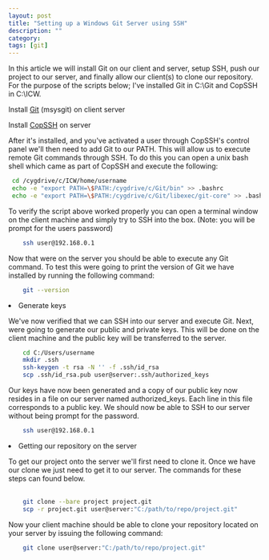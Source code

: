 ```yaml
---
layout: post
title: "Setting up a Windows Git Server using SSH"
description: ""
category: 
tags: [git]
---
```

In this article we will install Git on our client and server, setup SSH, push our project to our server, and finally allow our client(s) to clone our repository. For the purpose of the scripts below; I've installed Git in C:\Git and CopSSH in C:\ICW.

Install <a href="https://code.google.com/p/msysgit/downloads/list">Git</a> (msysgit) on client server

Install <a href="https://www.itefix.no/i2/copssh-get?quicktabs_6=1#quicktabs-6">CopSSH</a> on server

After it's installed, and you've activated a user through CopSSH's control panel we'll then need to add Git to our PATH. This will allow us to execute remote Git commands through SSH. To do this you can open a unix bash shell which came as part of CopSSH and execute the following:

```bash
 cd /cygdrive/c/ICW/home/username
 echo -e "export PATH=\$PATH:/cygdrive/c/Git/bin" >> .bashrc
 echo -e "export PATH=\$PATH:/cygdrive/c/Git/libexec/git-core" >> .bashrc
```

To verify the script above worked properly you can open a terminal window on the client machine and simply try to SSH into the box. (Note: you will be prompt for the users password)

```bash
	ssh user@192.168.0.1
```

Now that were on the server you should be able to execute any Git command. To test this were going to print the version of Git we have installed by running the following command:

```bash
	git --version
```

<li>Generate keys</li>

We've now verified that we can SSH into our server and execute Git. Next, were going to generate our public and private keys. This will be done on the client machine and the public key will be transferred to the server.
	
```bash
	cd C:/Users/username
	mkdir .ssh
	ssh-keygen -t rsa -N '' -f .ssh/id_rsa
	scp .ssh/id_rsa.pub user@server:.ssh/authorized_keys
```

Our keys have now been generated and a copy of our public key now resides in a file on our server named authorized_keys. Each line in this file corresponds to a public key. We should now be able to SSH to our server without being prompt for the password.
	
```bash
	ssh user@192.168.0.1
```

<li>Getting our repository on the server</li>

To get our project onto the server we'll first need to clone it. Once we have our clone we just need to get it to our server. The commands for these steps can found below.</br></br>

```bash
	git clone --bare project project.git
	scp -r project.git user@server:"C:/path/to/repo/project.git"
```

Now your client machine should be able to clone your repository located on your server by issuing the following command:

```bash
	git clone user@server:"C:/path/to/repo/project.git"
```